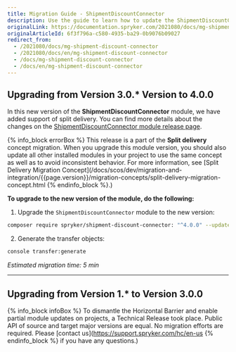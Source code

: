 ```yaml
---
title: Migration Guide - ShipmentDiscountConnector
description: Use the guide to learn how to update the ShipmentDiscountConnector module to a newer version.
originalLink: https://documentation.spryker.com/2021080/docs/mg-shipment-discount-connector
originalArticleId: 6f3f796a-c580-4935-ba29-0b9076b09027
redirect_from:
  - /2021080/docs/mg-shipment-discount-connector
  - /2021080/docs/en/mg-shipment-discount-connector
  - /docs/mg-shipment-discount-connector
  - /docs/en/mg-shipment-discount-connector
---
```


## Upgrading from Version 3.0.* Version to 4.0.0

In this new version of the **ShipmentDiscountConnector** module, we have added support of split delivery. You can find more details about the changes on the [ShipmentDiscountConnector module release page](https://github.com/spryker/shipment-discount-connector/releases).
    
{% info_block errorBox %}
This release is a part of the **Split delivery** concept migration. When you upgrade this module version, you should also update all other installed modules in your project to use the same concept as well as to avoid inconsistent behavior. For more information, see [Split Delivery Migration Concept](/docs/scos/dev/migration-and-integration/{{page.version}}/migration-concepts/split-delivery-migration-concept.html
{% endinfo_block %}.)
    
**To upgrade to the new version of the module, do the following:**

1. Upgrade the `ShipmentDiscountConnector` module to the new version:
    
```bash
composer require spryker/shipment-discount-connector: "^4.0.0" --update-with-dependencies
```
    
2. Generate the transfer objects:
    
```bash
console transfer:generate
```
    
*Estimated migration time: 5 min*
***
## Upgrading from Version 1.* to Version 3.0.0

{% info_block infoBox %}
To dismantle the Horizontal Barrier and enable partial module updates on projects, a Technical Release took place. Public API of source and target major versions are equal. No migration efforts are required. Please [contact us](https://support.spryker.com/hc/en-us
{% endinfo_block %} if you have any questions.)
